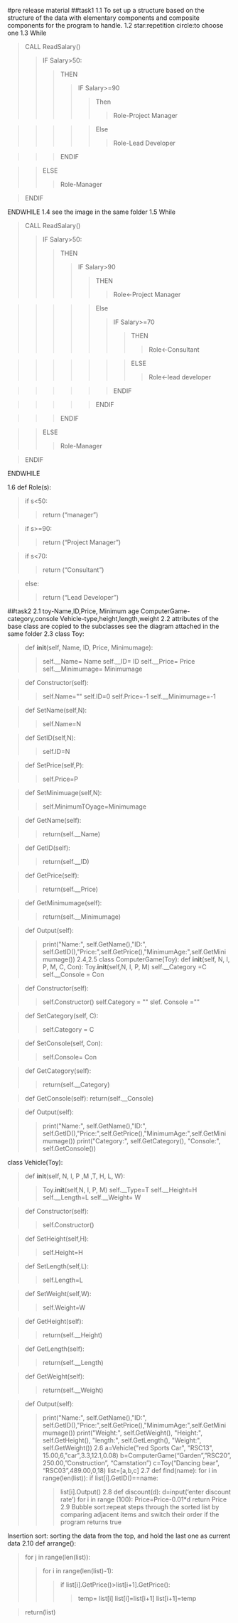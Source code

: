 #pre release material
##task1
1.1
To set up a structure based on the structure of the data with elementary components and composite components for the program to handle.
1.2
star:repetition
circle:to choose one
1.3
While 
>CALL ReadSalary()
>>IF Salary>50:
>>>THEN
>>>>IF Salary>=90
>>>>>Then
>>>>>>Role-Project Manager
              
>>>>>Else
>>>>>>Role-Lead Developer
       
>>>ENDIF

>>ELSE
>>>Role-Manager

>ENDIF

ENDWHILE
1.4
see the image in the same folder
1.5
While 
>CALL ReadSalary()
>>IF Salary>50:
>>>THEN
>>>>IF Salary>90
>>>>>THEN
>>>>>>Role<-Project Manager
              
>>>>>Else
>>>>>>IF Salary>=70
>>>>>>>THEN 
>>>>>>>>Role<-Consultant

>>>>>>>ELSE
>>>>>>>>Role<-lead developer

>>>>>>ENDIF    

>>>>>ENDIF   

>>>ENDIF

>>ELSE
>>>Role-Manager

>ENDIF

ENDWHILE

1.6
def Role(s):
>if s<50:
>>return (“manager”)

>if s>=90:>>return (“Project Manager”)    
>if s<70:>>return (“Consultant”)    
>else:>>return (“Lead Developer”)

##task2
2.1
toy-Name,ID,Price, Minimum age
ComputerGame-category,console
Vehicle-type,height,length,weight
2.2
attributes of the base class are copied to the subclasses
see the diagram attached in the same folder
2.3
class Toy:>def __init__(self, Name, ID,  Price, Minimumage):>>self.__Name= Nameself.__ID= IDself.__Price= Priceself.__Minimumage= Minimumage>def Constructor(self):>>self.Name=""self.ID=0self.Price=-1self.__Minimumage=-1    
>def SetName(self,N):>>self.Name=N>def SetID(self,N):>>self.ID=N    
>def SetPrice(self,P):>>self.Price=P    
>def SetMinimuage(self,N):>>self.MinimumTOyage=Minimumage    
>def GetName(self):>>return(self.__Name)
    
>def GetID(self):>>return(self.__ID)   
>def GetPrice(self):>>return(self.__Price)    
>def GetMinimumage(self):>>return(self.__Minimumage)  
>def Output(self):>>print("Name:", self.GetName(),"ID:", self.GetID(),"Price:",self.GetPrice(),"MinimumAge:",self.GetMinimumage())
2.4,2.5
class ComputerGame(Toy):>def __init__(self, N, I, P, M, C, Con):>>Toy.__init__(self,N, I, P, M)self.__Category =Cself.__Console = Con>def Constructor(self):>>self.Constructor()self.Category = ""slef. Console ="">def SetCategory(self, C):>>self.Category = C>def SetConsole(self, Con):>>self.Console= Con>def GetCategory(self):>>return(self.__Category)>def GetConsole(self):>return(self.__Console)>def Output(self):>>print("Name:", self.GetName(),"ID:", self.GetID(),"Price:",self.GetPrice(),"MinimumAge:",self.GetMinimumage())print("Category:", self.GetCategory(), "Console:", self.GetConsole())        class Vehicle(Toy):>def __init__(self, N, I, P ,M ,T, H, L, W):>>Toy.__init__(self,N, I, P, M)self.__Type=Tself.__Height=Hself.__Length=Lself.__Weight= W>def Constructor(self):>>self.Constructor()>def SetHeight(self,H):>>self.Height=H>def SetLength(self,L):>>self.Length=L>def SetWeight(self,W):>>self.Weight=W>def GetHeight(self):>>return(self.__Height)>def GetLength(self):>>return(self.__Length)>def GetWeight(self):>>return(self.__Weight)>def Output(self):>>print("Name:", self.GetName(),"ID:", self.GetID(),"Price:",self.GetPrice(),"MinimumAge:",self.GetMinimumage())print("Weight:", self.GetWeight(), "Height:", self.GetHeight(), "length:", self.GetLength(), "Weight:", self.GetWeight())
2.6
a=Vehicle("red Sports Car", "RSC13", 15.00,6,"car",3.3,12.1,0.08)b=ComputerGame(“Garden”,”RSC20”, 250.00,”Construction”, “Camstation”)c=Toy(“Dancing bear”, “RSC03”,489.00,0,18)list=[a,b,c]
2.7
def find(name):
>for i in range(len(list)):
>>if list[i].GetID()==name:
>>>list[i].Output()
2.8
def discount(d):
>d=input(‘enter discount rate’)
for i in range (100):
>>Price=Price-0.01*d
return Price
2.9
Bubble sort:repeat steps through the sorted list by comparing adjacent items and switch their order if the program returns true

Insertion sort: sorting the data from the top, and hold the last one as current data
2.10
def arrange():>for j in range(len(list)):>>for i in range(len(list)-1):>>>if list[i].GetPrice()>list[i+1].GetPrice():>>>>temp= list[i]list[i]=list[i+1]list[i+1]=temp>return(list)

